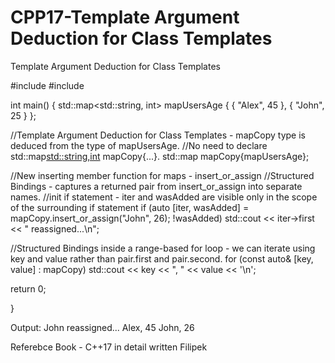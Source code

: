 # CPP17-Template Argument Deduction for Class Templates
Template Argument Deduction for Class Templates

#include <iostream>
#include <map>

int main() 
{
  std::map<std::string, int> mapUsersAge { { "Alex", 45 }, { "John", 25 } };
  
  //Template Argument Deduction for Class Templates - mapCopy type is deduced from the type of mapUsersAge. 
  //No need to declare std::map<std::string,int> mapCopy{...}.
  std::map mapCopy{mapUsersAge};

  //New inserting member function for maps - insert_or_assign
  //Structured Bindings - captures a returned pair from insert_or_assign into separate names.
  //init if statement - iter and wasAdded are visible only in the scope of the surrounding if statement
   if (auto [iter, wasAdded] = mapCopy.insert_or_assign("John", 26); !wasAdded)
   std::cout << iter->first << " reassigned...\n";
 
  //Structured Bindings inside a range-based for loop - we can iterate using key and value rather than pair.first and pair.second.
  for (const auto& [key, value] : mapCopy)
  std::cout << key << ", " << value << '\n';
  
  return 0;
  
 }

Output:
John reassigned...
Alex, 45
John, 26

Referebce Book - C++17  in  detail written Filipek
